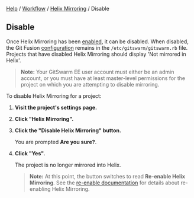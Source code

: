 [Help](../../README.md)
/ [Workflow](../README.md)
/ [Helix Mirroring](README.md)
/ Disable

## Disable

Once Helix Mirroring has been [enabled](enable.md), it can be disabled.
When disabled, the Git Fusion [configuration](configuration.md) remains in
the `/etc/gitswarm/gitswarm.rb` file. Projects that have disabled Helix
Mirroring should display 'Not mirrored in Helix'.

> **Note:** Your GitSwarm EE user account must either be an admin account,
> or you must have at least master-level permissions for the project on
> which you are attempting to disable mirroring.

To disable Helix Mirroring for a project:

1.  **Visit the project's settings page.**

1.  **Click "Helix Mirroring".**

1.  **Click the "Disable Helix Mirroring" button.**

    You are prompted **Are you sure?**.

1.  **Click "Yes".**

    The project is no longer mirrored into Helix.

    > **Note:** At this point, the button switches to read **Re-enable
    > Helix Mirroring**. See the [re-enable documentation](reenable.md) for
    > details about re-enabling Helix Mirroring.
